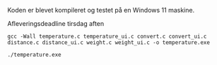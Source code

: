 
Koden er blevet kompileret og testet på en Windows 11 maskine.

Afleveringsdeadline tirsdag aften

`gcc -Wall temperature.c temperature_ui.c convert.c convert_ui.c distance.c distance_ui.c weight.c weight_ui.c -o temperature.exe`

`./temperature.exe`
